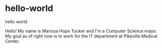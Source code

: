 # hello-world
hello world

Hello!
My name is Marissa Hope Tucker and I'm a Computer Science major.
My goal as of right now is to work for the IT department at Pikeville Medical Center.
